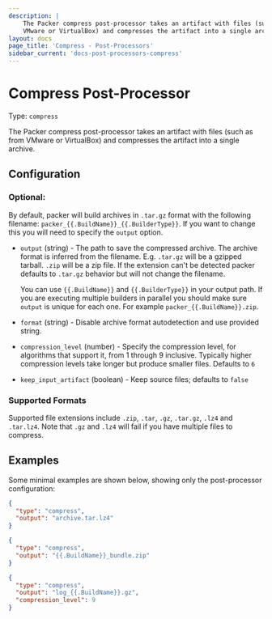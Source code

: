 ```yaml
---
description: |
    The Packer compress post-processor takes an artifact with files (such as from
    VMware or VirtualBox) and compresses the artifact into a single archive.
layout: docs
page_title: 'Compress - Post-Processors'
sidebar_current: 'docs-post-processors-compress'
---
```


# Compress Post-Processor

Type: `compress`

The Packer compress post-processor takes an artifact with files (such as from
VMware or VirtualBox) and compresses the artifact into a single archive.

## Configuration

### Optional:

By default, packer will build archives in `.tar.gz` format with the following
filename: `packer_{{.BuildName}}_{{.BuilderType}}`. If you want to change this
you will need to specify the `output` option.

-   `output` (string) - The path to save the compressed archive. The archive
    format is inferred from the filename. E.g. `.tar.gz` will be a
    gzipped tarball. `.zip` will be a zip file. If the extension can't be
    detected packer defaults to `.tar.gz` behavior but will not change
    the filename.

    You can use `{{.BuildName}}` and `{{.BuilderType}}` in your output path. If
    you are executing multiple builders in parallel you should make sure
    `output` is unique for each one. For example `packer_{{.BuildName}}.zip`.

-   `format` (string) - Disable archive format autodetection and use provided
    string.

-   `compression_level` (number) - Specify the compression level, for
    algorithms that support it, from 1 through 9 inclusive. Typically higher
    compression levels take longer but produce smaller files. Defaults to `6`

-   `keep_input_artifact` (boolean) - Keep source files; defaults to `false`

### Supported Formats

Supported file extensions include `.zip`, `.tar`, `.gz`, `.tar.gz`, `.lz4` and
`.tar.lz4`. Note that `.gz` and `.lz4` will fail if you have multiple files to
compress.

## Examples

Some minimal examples are shown below, showing only the post-processor
configuration:

``` json
{
  "type": "compress",
  "output": "archive.tar.lz4"
}
```

``` json
{
  "type": "compress",
  "output": "{{.BuildName}}_bundle.zip"
}
```

``` json
{
  "type": "compress",
  "output": "log_{{.BuildName}}.gz",
  "compression_level": 9
}
```
